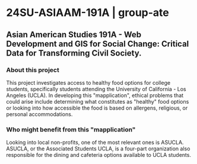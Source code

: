 # 24SU-ASIAAM-191A | group-ate
## Asian American Studies 191A - Web Development and GIS for Social Change: Critical Data for Transforming Civil Society.

### About this project
This project investigates access to healthy food options for college students, specifically students attending the University of California - Los Angeles (UCLA). 
In developing this "mapplication", ethical problems that could arise include determining what constitutes as "healthy" food options or looking into how accessible the food is based on allergens, religious, or personal accommodations. 

### Who might benefit from this "mapplication"
Looking into local non-profits, one of the most relevant ones is ASUCLA. ASUCLA, or the Associated Students UCLA, is a four-part organization also responsible for the dining and cafeteria options available to UCLA students.
